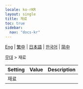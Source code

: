 ```yaml
---
locale: ko-rKR
layout: single
title: 재료
toc: true
sidebar:
  nav: "docs-kr"
---
```

[Eng](/dancexr/menu/2025.4/stage/materials) | [繁中](/tw/dancexr/menu/2025.4/stage/materials) | [日本語](/jp/dancexr/menu/2025.4/stage/materials) | [한국어](/kr/dancexr/menu/2025.4/stage/materials) | [简中](/zh/dancexr/menu/2025.4/stage/materials)

[무대](../menu#무대) > 재료



| Setting | Value | Description |
| :--- | --- | :--- |
| 재료 || 
